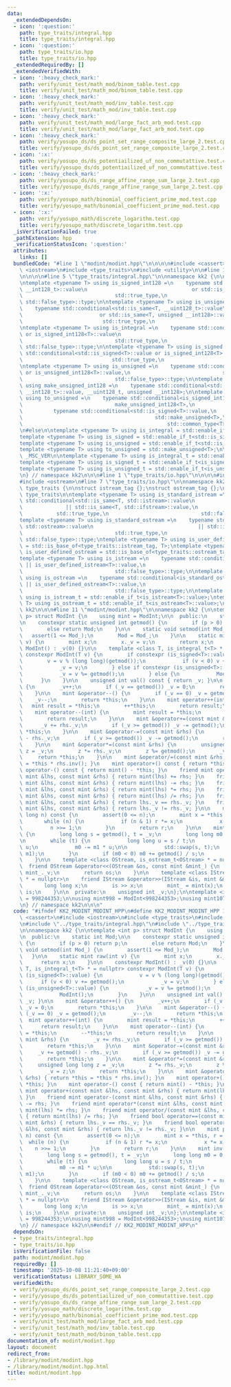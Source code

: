 ```yaml
---
data:
  _extendedDependsOn:
  - icon: ':question:'
    path: type_traits/integral.hpp
    title: type_traits/integral.hpp
  - icon: ':question:'
    path: type_traits/io.hpp
    title: type_traits/io.hpp
  _extendedRequiredBy: []
  _extendedVerifiedWith:
  - icon: ':heavy_check_mark:'
    path: verify/unit_test/math_mod/binom_table.test.cpp
    title: verify/unit_test/math_mod/binom_table.test.cpp
  - icon: ':heavy_check_mark:'
    path: verify/unit_test/math_mod/inv_table.test.cpp
    title: verify/unit_test/math_mod/inv_table.test.cpp
  - icon: ':heavy_check_mark:'
    path: verify/unit_test/math_mod/large_fact_arb_mod.test.cpp
    title: verify/unit_test/math_mod/large_fact_arb_mod.test.cpp
  - icon: ':heavy_check_mark:'
    path: verify/yosupo_ds/ds_point_set_range_composite_large_2.test.cpp
    title: verify/yosupo_ds/ds_point_set_range_composite_large_2.test.cpp
  - icon: ':x:'
    path: verify/yosupo_ds/ds_potentiailized_uf_non_commutattive.test.cpp
    title: verify/yosupo_ds/ds_potentiailized_uf_non_commutattive.test.cpp
  - icon: ':heavy_check_mark:'
    path: verify/yosupo_ds/ds_range_affine_range_sum_large_2.test.cpp
    title: verify/yosupo_ds/ds_range_affine_range_sum_large_2.test.cpp
  - icon: ':x:'
    path: verify/yosupo_math/binomial_coefficient_prime_mod.test.cpp
    title: verify/yosupo_math/binomial_coefficient_prime_mod.test.cpp
  - icon: ':x:'
    path: verify/yosupo_math/discrete_logarithm.test.cpp
    title: verify/yosupo_math/discrete_logarithm.test.cpp
  _isVerificationFailed: true
  _pathExtension: hpp
  _verificationStatusIcon: ':question:'
  attributes:
    links: []
  bundledCode: "#line 1 \"modint/modint.hpp\"\n\n\n\n#include <cassert>\n#include\
    \ <iostream>\n#include <type_traits>\n#include <utility>\n\n#line 1 \"type_traits/integral.hpp\"\
    \n\n\n\n#line 5 \"type_traits/integral.hpp\"\n\nnamespace kk2 {\n\n#ifndef _MSC_VER\n\
    \ntemplate <typename T> using is_signed_int128 =\n    typename std::conditional<std::is_same<T,\
    \ __int128_t>::value\n                                  or std::is_same<T, __int128>::value,\n\
    \                              std::true_type,\n                             \
    \ std::false_type>::type;\n\ntemplate <typename T> using is_unsigned_int128 =\n\
    \    typename std::conditional<std::is_same<T, __uint128_t>::value\n         \
    \                         or std::is_same<T, unsigned __int128>::value,\n    \
    \                          std::true_type,\n                              std::false_type>::type;\n\
    \ntemplate <typename T> using is_integral =\n    typename std::conditional<std::is_integral<T>::value\
    \ or is_signed_int128<T>::value\n                                  or is_unsigned_int128<T>::value,\n\
    \                              std::true_type,\n                             \
    \ std::false_type>::type;\n\ntemplate <typename T> using is_signed =\n    typename\
    \ std::conditional<std::is_signed<T>::value or is_signed_int128<T>::value,\n \
    \                             std::true_type,\n                              std::false_type>::type;\n\
    \ntemplate <typename T> using is_unsigned =\n    typename std::conditional<std::is_unsigned<T>::value\
    \ or is_unsigned_int128<T>::value,\n                              std::true_type,\n\
    \                              std::false_type>::type;\n\ntemplate <typename T>\
    \ using make_unsigned_int128 =\n    typename std::conditional<std::is_same<T,\
    \ __int128_t>::value, __uint128_t, unsigned __int128>;\n\ntemplate <typename T>\
    \ using to_unsigned =\n    typename std::conditional<is_signed_int128<T>::value,\n\
    \                              make_unsigned_int128<T>,\n                    \
    \          typename std::conditional<std::is_signed<T>::value,\n             \
    \                                           std::make_unsigned<T>,\n         \
    \                                               std::common_type<T>>::type>::type;\n\
    \n#else\n\ntemplate <typename T> using is_integral = std::enable_if_t<std::is_integral<T>::value>;\n\
    template <typename T> using is_signed = std::enable_if_t<std::is_signed<T>::value>;\n\
    template <typename T> using is_unsigned = std::enable_if_t<std::is_unsigned<T>::value>;\n\
    template <typename T> using to_unsigned = std::make_unsigned<T>;\n\n#endif //\
    \ _MSC_VER\n\ntemplate <typename T> using is_integral_t = std::enable_if_t<is_integral<T>::value>;\n\
    template <typename T> using is_signed_t = std::enable_if_t<is_signed<T>::value>;\n\
    template <typename T> using is_unsigned_t = std::enable_if_t<is_unsigned<T>::value>;\n\
    \n} // namespace kk2\n\n\n#line 1 \"type_traits/io.hpp\"\n\n\n\n#include <istream>\n\
    #include <ostream>\n#line 7 \"type_traits/io.hpp\"\n\nnamespace kk2 {\n\nnamespace\
    \ type_traits {\n\nstruct istream_tag {};\nstruct ostream_tag {};\n\n} // namespace\
    \ type_traits\n\ntemplate <typename T> using is_standard_istream =\n    typename\
    \ std::conditional<std::is_same<T, std::istream>::value\n                    \
    \              || std::is_same<T, std::ifstream>::value,\n                   \
    \           std::true_type,\n                              std::false_type>::type;\n\
    template <typename T> using is_standard_ostream =\n    typename std::conditional<std::is_same<T,\
    \ std::ostream>::value\n                                  || std::is_same<T, std::ofstream>::value,\n\
    \                              std::true_type,\n                             \
    \ std::false_type>::type;\ntemplate <typename T> using is_user_defined_istream\
    \ = std::is_base_of<type_traits::istream_tag, T>;\ntemplate <typename T> using\
    \ is_user_defined_ostream = std::is_base_of<type_traits::ostream_tag, T>;\n\n\
    template <typename T> using is_istream =\n    typename std::conditional<is_standard_istream<T>::value\
    \ || is_user_defined_istream<T>::value,\n                              std::true_type,\n\
    \                              std::false_type>::type;\n\ntemplate <typename T>\
    \ using is_ostream =\n    typename std::conditional<is_standard_ostream<T>::value\
    \ || is_user_defined_ostream<T>::value,\n                              std::true_type,\n\
    \                              std::false_type>::type;\n\ntemplate <typename T>\
    \ using is_istream_t = std::enable_if_t<is_istream<T>::value>;\ntemplate <typename\
    \ T> using is_ostream_t = std::enable_if_t<is_ostream<T>::value>;\n\n} // namespace\
    \ kk2\n\n\n#line 11 \"modint/modint.hpp\"\n\nnamespace kk2 {\n\ntemplate <int\
    \ p> struct ModInt {\n    using mint = ModInt;\n\n  public:\n    static int Mod;\n\
    \n    constexpr static unsigned int getmod() {\n        if (p > 0) return p;\n\
    \        else return Mod;\n    }\n\n    static void setmod(int Mod_) {\n     \
    \   assert(1 <= Mod_);\n        Mod = Mod_;\n    }\n\n    static mint raw(int\
    \ v) {\n        mint x;\n        x._v = v;\n        return x;\n    }\n\n    constexpr\
    \ ModInt() : _v(0) {}\n\n    template <class T, is_integral_t<T> * = nullptr>\
    \ constexpr ModInt(T v) {\n        if constexpr (is_signed<T>::value) {\n    \
    \        v = v % (long long)(getmod());\n            if (v < 0) v += getmod();\n\
    \            _v = v;\n        } else if constexpr (is_unsigned<T>::value) {\n\
    \            _v = v %= getmod();\n        } else {\n            ModInt();\n  \
    \      }\n    }\n\n    unsigned int val() const { return _v; }\n\n    mint &operator++()\
    \ {\n        _v++;\n        if (_v == getmod()) _v = 0;\n        return *this;\n\
    \    }\n\n    mint &operator--() {\n        if (_v == 0) _v = getmod();\n    \
    \    _v--;\n        return *this;\n    }\n\n    mint operator++(int) {\n     \
    \   mint result = *this;\n        ++*this;\n        return result;\n    }\n\n\
    \    mint operator--(int) {\n        mint result = *this;\n        --*this;\n\
    \        return result;\n    }\n\n    mint &operator+=(const mint &rhs) {\n  \
    \      _v += rhs._v;\n        if (_v >= getmod()) _v -= getmod();\n        return\
    \ *this;\n    }\n\n    mint &operator-=(const mint &rhs) {\n        _v += getmod()\
    \ - rhs._v;\n        if (_v >= getmod()) _v -= getmod();\n        return *this;\n\
    \    }\n\n    mint &operator*=(const mint &rhs) {\n        unsigned long long\
    \ z = _v;\n        z *= rhs._v;\n        z %= getmod();\n        _v = z;\n   \
    \     return *this;\n    }\n\n    mint &operator/=(const mint &rhs) { return *this\
    \ = *this * rhs.inv(); }\n    mint operator+() const { return *this; }\n    mint\
    \ operator-() const { return mint() - *this; }\n    friend mint operator+(const\
    \ mint &lhs, const mint &rhs) { return mint(lhs) += rhs; }\n    friend mint operator-(const\
    \ mint &lhs, const mint &rhs) { return mint(lhs) -= rhs; }\n    friend mint operator*(const\
    \ mint &lhs, const mint &rhs) { return mint(lhs) *= rhs; }\n    friend mint operator/(const\
    \ mint &lhs, const mint &rhs) { return mint(lhs) /= rhs; }\n    friend bool operator==(const\
    \ mint &lhs, const mint &rhs) { return lhs._v == rhs._v; }\n    friend bool operator!=(const\
    \ mint &lhs, const mint &rhs) { return lhs._v != rhs._v; }\n\n    mint pow(long\
    \ long n) const {\n        assert(0 <= n);\n        mint x = *this, r = 1;\n \
    \       while (n) {\n            if (n & 1) r *= x;\n            x *= x;\n   \
    \         n >>= 1;\n        }\n        return r;\n    }\n\n    mint inv() const\
    \ {\n        long long s = getmod(), t = _v;\n        long long m0 = 0, m1 = 1;\n\
    \n        while (t) {\n            long long u = s / t;\n            s -= t *\
    \ u;\n            m0 -= m1 * u;\n\n            std::swap(s, t);\n            std::swap(m0,\
    \ m1);\n        }\n        if (m0 < 0) m0 += getmod() / s;\n        return m0;\n\
    \    }\n\n    template <class OStream, is_ostream_t<OStream> * = nullptr>\n  \
    \  friend OStream &operator<<(OStream &os, const mint &mint_) {\n        os <<\
    \ mint_._v;\n        return os;\n    }\n\n    template <class IStream, is_istream_t<IStream>\
    \ * = nullptr>\n    friend IStream &operator>>(IStream &is, mint &mint_) {\n \
    \       long long x;\n        is >> x;\n        mint_ = mint(x);\n        return\
    \ is;\n    }\n\n  private:\n    unsigned int _v;\n};\n\ntemplate <int p> int ModInt<p>::Mod\
    \ = 998244353;\n\nusing mint998 = ModInt<998244353>;\nusing mint107 = ModInt<1000000007>;\n\
    \n} // namespace kk2\n\n\n"
  code: "#ifndef KK2_MODINT_MODINT_HPP\n#define KK2_MODINT_MODINT_HPP 1\n\n#include\
    \ <cassert>\n#include <iostream>\n#include <type_traits>\n#include <utility>\n\
    \n#include \"../type_traits/integral.hpp\"\n#include \"../type_traits/io.hpp\"\
    \n\nnamespace kk2 {\n\ntemplate <int p> struct ModInt {\n    using mint = ModInt;\n\
    \n  public:\n    static int Mod;\n\n    constexpr static unsigned int getmod()\
    \ {\n        if (p > 0) return p;\n        else return Mod;\n    }\n\n    static\
    \ void setmod(int Mod_) {\n        assert(1 <= Mod_);\n        Mod = Mod_;\n \
    \   }\n\n    static mint raw(int v) {\n        mint x;\n        x._v = v;\n  \
    \      return x;\n    }\n\n    constexpr ModInt() : _v(0) {}\n\n    template <class\
    \ T, is_integral_t<T> * = nullptr> constexpr ModInt(T v) {\n        if constexpr\
    \ (is_signed<T>::value) {\n            v = v % (long long)(getmod());\n      \
    \      if (v < 0) v += getmod();\n            _v = v;\n        } else if constexpr\
    \ (is_unsigned<T>::value) {\n            _v = v %= getmod();\n        } else {\n\
    \            ModInt();\n        }\n    }\n\n    unsigned int val() const { return\
    \ _v; }\n\n    mint &operator++() {\n        _v++;\n        if (_v == getmod())\
    \ _v = 0;\n        return *this;\n    }\n\n    mint &operator--() {\n        if\
    \ (_v == 0) _v = getmod();\n        _v--;\n        return *this;\n    }\n\n  \
    \  mint operator++(int) {\n        mint result = *this;\n        ++*this;\n  \
    \      return result;\n    }\n\n    mint operator--(int) {\n        mint result\
    \ = *this;\n        --*this;\n        return result;\n    }\n\n    mint &operator+=(const\
    \ mint &rhs) {\n        _v += rhs._v;\n        if (_v >= getmod()) _v -= getmod();\n\
    \        return *this;\n    }\n\n    mint &operator-=(const mint &rhs) {\n   \
    \     _v += getmod() - rhs._v;\n        if (_v >= getmod()) _v -= getmod();\n\
    \        return *this;\n    }\n\n    mint &operator*=(const mint &rhs) {\n   \
    \     unsigned long long z = _v;\n        z *= rhs._v;\n        z %= getmod();\n\
    \        _v = z;\n        return *this;\n    }\n\n    mint &operator/=(const mint\
    \ &rhs) { return *this = *this * rhs.inv(); }\n    mint operator+() const { return\
    \ *this; }\n    mint operator-() const { return mint() - *this; }\n    friend\
    \ mint operator+(const mint &lhs, const mint &rhs) { return mint(lhs) += rhs;\
    \ }\n    friend mint operator-(const mint &lhs, const mint &rhs) { return mint(lhs)\
    \ -= rhs; }\n    friend mint operator*(const mint &lhs, const mint &rhs) { return\
    \ mint(lhs) *= rhs; }\n    friend mint operator/(const mint &lhs, const mint &rhs)\
    \ { return mint(lhs) /= rhs; }\n    friend bool operator==(const mint &lhs, const\
    \ mint &rhs) { return lhs._v == rhs._v; }\n    friend bool operator!=(const mint\
    \ &lhs, const mint &rhs) { return lhs._v != rhs._v; }\n\n    mint pow(long long\
    \ n) const {\n        assert(0 <= n);\n        mint x = *this, r = 1;\n      \
    \  while (n) {\n            if (n & 1) r *= x;\n            x *= x;\n        \
    \    n >>= 1;\n        }\n        return r;\n    }\n\n    mint inv() const {\n\
    \        long long s = getmod(), t = _v;\n        long long m0 = 0, m1 = 1;\n\n\
    \        while (t) {\n            long long u = s / t;\n            s -= t * u;\n\
    \            m0 -= m1 * u;\n\n            std::swap(s, t);\n            std::swap(m0,\
    \ m1);\n        }\n        if (m0 < 0) m0 += getmod() / s;\n        return m0;\n\
    \    }\n\n    template <class OStream, is_ostream_t<OStream> * = nullptr>\n  \
    \  friend OStream &operator<<(OStream &os, const mint &mint_) {\n        os <<\
    \ mint_._v;\n        return os;\n    }\n\n    template <class IStream, is_istream_t<IStream>\
    \ * = nullptr>\n    friend IStream &operator>>(IStream &is, mint &mint_) {\n \
    \       long long x;\n        is >> x;\n        mint_ = mint(x);\n        return\
    \ is;\n    }\n\n  private:\n    unsigned int _v;\n};\n\ntemplate <int p> int ModInt<p>::Mod\
    \ = 998244353;\n\nusing mint998 = ModInt<998244353>;\nusing mint107 = ModInt<1000000007>;\n\
    \n} // namespace kk2\n\n#endif // KK2_MODINT_MODINT_HPP\n"
  dependsOn:
  - type_traits/integral.hpp
  - type_traits/io.hpp
  isVerificationFile: false
  path: modint/modint.hpp
  requiredBy: []
  timestamp: '2025-10-08 11:21:40+09:00'
  verificationStatus: LIBRARY_SOME_WA
  verifiedWith:
  - verify/yosupo_ds/ds_point_set_range_composite_large_2.test.cpp
  - verify/yosupo_ds/ds_potentiailized_uf_non_commutattive.test.cpp
  - verify/yosupo_ds/ds_range_affine_range_sum_large_2.test.cpp
  - verify/yosupo_math/discrete_logarithm.test.cpp
  - verify/yosupo_math/binomial_coefficient_prime_mod.test.cpp
  - verify/unit_test/math_mod/large_fact_arb_mod.test.cpp
  - verify/unit_test/math_mod/inv_table.test.cpp
  - verify/unit_test/math_mod/binom_table.test.cpp
documentation_of: modint/modint.hpp
layout: document
redirect_from:
- /library/modint/modint.hpp
- /library/modint/modint.hpp.html
title: modint/modint.hpp
---
```

